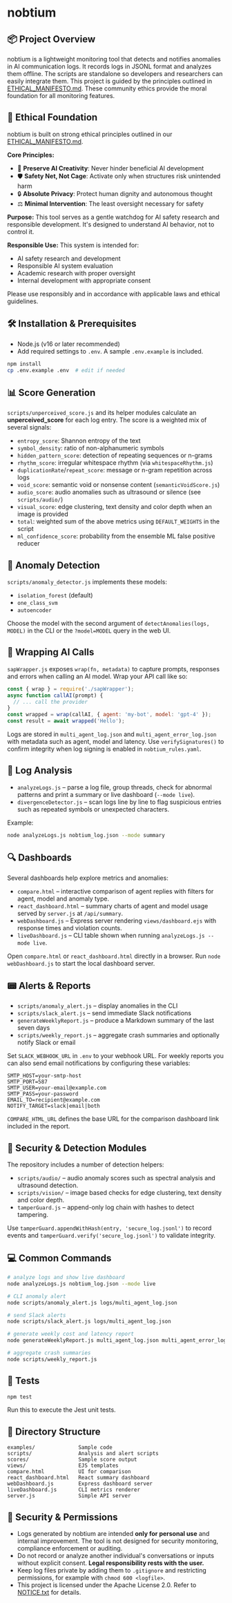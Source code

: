 # nobtium

## 📦 Project Overview

nobtium is a lightweight monitoring tool that detects and notifies anomalies in AI communication logs. It records logs in JSONL format and analyzes them offline. The scripts are standalone so developers and researchers can easily integrate them.
This project is guided by the principles outlined in [ETHICAL_MANIFESTO.md](ETHICAL_MANIFESTO.md). These community ethics provide the moral foundation for all monitoring features.

## 🌟 Ethical Foundation

nobtium is built on strong ethical principles outlined in our [ETHICAL_MANIFESTO.md](ETHICAL_MANIFESTO.md).

**Core Principles:**
- 🚀 **Preserve AI Creativity**: Never hinder beneficial AI development
- 🛡️ **Safety Net, Not Cage**: Activate only when structures risk unintended harm  
- 🔒 **Absolute Privacy**: Protect human dignity and autonomous thought
- ⚖️ **Minimal Intervention**: The least oversight necessary for safety

**Purpose:**
This tool serves as a gentle watchdog for AI safety research and responsible development. It's designed to understand AI behavior, not to control it.

**Responsible Use:**
This system is intended for:
- AI safety research and development
- Responsible AI system evaluation  
- Academic research with proper oversight
- Internal development with appropriate consent

Please use responsibly and in accordance with applicable laws and ethical guidelines.

## 🛠️ Installation & Prerequisites

- Node.js (v16 or later recommended)
- Add required settings to `.env`. A sample `.env.example` is included.

```bash
npm install
cp .env.example .env  # edit if needed
```

## 📊 Score Generation

`scripts/unperceived_score.js` and its helper modules calculate an **unperceived_score** for each log entry.  The score is a weighted mix of several signals:

- `entropy_score`: Shannon entropy of the text
- `symbol_density`: ratio of non-alphanumeric symbols
- `hidden_pattern_score`: detection of repeating sequences or n-grams
- `rhythm_score`: irregular whitespace rhythm (via `whitespaceRhythm.js`)
- `duplicationRate`/`repeat_score`: message or n-gram repetition across logs
- `void_score`: semantic void or nonsense content (`semanticVoidScore.js`)
- `audio_score`: audio anomalies such as ultrasound or silence (see `scripts/audio/`)
- `visual_score`: edge clustering, text density and color depth when an image is provided
- `total`: weighted sum of the above metrics using `DEFAULT_WEIGHTS` in the script
- `ml_confidence_score`: probability from the ensemble ML false positive reducer

## 🚨 Anomaly Detection

`scripts/anomaly_detector.js` implements these models:

- `isolation_forest` (default)
- `one_class_svm`
- `autoencoder`

Choose the model with the second argument of `detectAnomalies(logs, MODEL)` in the CLI or the `?model=MODEL` query in the web UI.

## 🧩 Wrapping AI Calls

`sapWrapper.js` exposes `wrap(fn, metadata)` to capture prompts, responses and
errors when calling an AI model.  Wrap your API call like so:

```javascript
const { wrap } = require('./sapWrapper');
async function callAI(prompt) {
  // ... call the provider
}
const wrapped = wrap(callAI, { agent: 'my-bot', model: 'gpt-4' });
const result = await wrapped('Hello');
```
Logs are stored in `multi_agent_log.json` and `multi_agent_error_log.json` with
metadata such as agent, model and latency.  Use `verifySignatures()` to confirm
integrity when log signing is enabled in `nobtium_rules.yaml`.

## 📝 Log Analysis

- `analyzeLogs.js` – parse a log file, group threads, check for abnormal
  patterns and print a summary or live dashboard (`--mode live`).
- `divergenceDetector.js` – scan logs line by line to flag suspicious entries
  such as repeated symbols or unexpected characters.

Example:

```bash
node analyzeLogs.js nobtium_log.json --mode summary
```

## 🔍 Dashboards

Several dashboards help explore metrics and anomalies:

- `compare.html` – interactive comparison of agent replies with filters for agent, model and anomaly type.
- `react_dashboard.html` – summary charts of agent and model usage served by `server.js` at `/api/summary`.
- `webDashboard.js` – Express server rendering `views/dashboard.ejs` with response times and violation counts.
- `liveDashboard.js` – CLI table shown when running `analyzeLogs.js --mode live`.

Open `compare.html` or `react_dashboard.html` directly in a browser. Run `node webDashboard.js` to start the local dashboard server.

## 📟 Alerts & Reports

- `scripts/anomaly_alert.js` – display anomalies in the CLI
- `scripts/slack_alert.js` – send immediate Slack notifications
- `generateWeeklyReport.js` – produce a Markdown summary of the last seven days
- `scripts/weekly_report.js` – aggregate crash summaries and optionally notify Slack or email

Set `SLACK_WEBHOOK_URL` in `.env` to your webhook URL. For weekly reports you can also send email notifications by configuring these variables:

```env
SMTP_HOST=your-smtp-host
SMTP_PORT=587
SMTP_USER=your-email@example.com
SMTP_PASS=your-password
EMAIL_TO=recipient@example.com
NOTIFY_TARGET=slack|email|both
```
`COMPARE_HTML_URL` defines the base URL for the comparison dashboard link included in the report.

## 🔐 Security & Detection Modules

The repository includes a number of detection helpers:

- `scripts/audio/` – audio anomaly scores such as spectral analysis and ultrasound detection.
- `scripts/vision/` – image based checks for edge clustering, text density and color depth.
- `tamperGuard.js` – append-only log chain with hashes to detect tampering.

Use `tamperGuard.appendWithHash(entry, 'secure_log.jsonl')` to record events and `tamperGuard.verify('secure_log.jsonl')` to validate integrity.

## 💻 Common Commands

```bash
# analyze logs and show live dashboard
node analyzeLogs.js nobtium_log.json --mode live

# CLI anomaly alert
node scripts/anomaly_alert.js logs/multi_agent_log.json

# send Slack alerts
node scripts/slack_alert.js logs/multi_agent_log.json

# generate weekly cost and latency report
node generateWeeklyReport.js multi_agent_log.json multi_agent_error_log.json

# aggregate crash summaries
node scripts/weekly_report.js
```

## 🧪 Tests

```bash
npm test
```

Run this to execute the Jest unit tests.

## 📂 Directory Structure

```
examples/              Sample code
scripts/               Analysis and alert scripts
scores/                Sample score output
views/                 EJS templates
compare.html           UI for comparison
react_dashboard.html   React summary dashboard
webDashboard.js        Express dashboard server
liveDashboard.js       CLI metrics renderer
server.js              Simple API server
```

## 🔐 Security & Permissions

- Logs generated by nobtium are intended **only for personal use** and
  internal improvement. The tool is not designed for security monitoring,
  compliance enforcement or auditing.
- Do not record or analyze another individual's conversations or inputs
  without explicit consent. **Legal responsibility rests with the user.**
- Keep log files private by adding them to `.gitignore` and restricting
  permissions, for example with `chmod 600 <logfile>`.
- This project is licensed under the Apache License 2.0. Refer to
  [NOTICE.txt](NOTICE.txt) for details.
